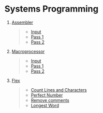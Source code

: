 # Systems Programming

1. [Assembler](./Assembler/Pass-1/)
   > - [Input](./Assembler/source.txt)
   > - [Pass 1](./Assembler/Pass-1/first_pass.py)
   > - [Pass 2](./Assembler/Pass-2/second-pass.py)
2. [Macroprocessor](./Macroprocessor/)
   > - [Input](./Macroprocessor/macro-example.txt)
   > - [Pass 1](./Macroprocessor/processing.py)
   > - [Pass 2](./Macroprocessor/expansion.py)
3. [Flex](./Flex/)
   > - [Count Lines and Characters](./Flex/count_lines.l)
   > - [Perfect Number](./Flex/perfect_number.l)
   > - [Remove comments](./Flex/remove_comments.l)
   > - [Longest Word](./Flex/longest_word.l)

